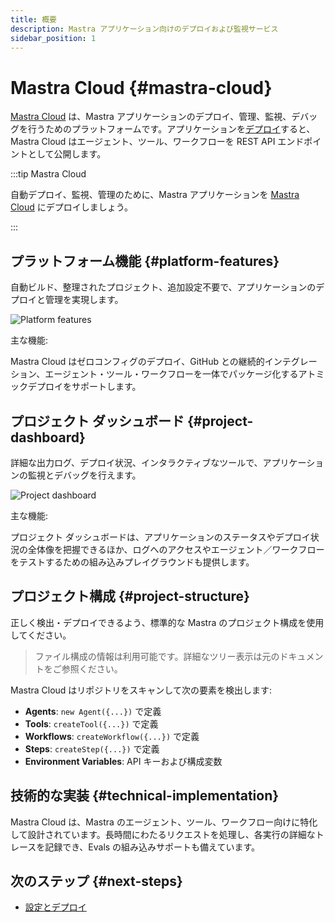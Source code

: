 ```yaml
---
title: 概要
description: Mastra アプリケーション向けのデプロイおよび監視サービス
sidebar_position: 1
---
```


# Mastra Cloud \{#mastra-cloud\}

[Mastra Cloud](https://mastra.ai/cloud) は、Mastra アプリケーションのデプロイ、管理、監視、デバッグを行うためのプラットフォームです。アプリケーションを[デプロイ](/docs/mastra-cloud/setting-up)すると、Mastra Cloud はエージェント、ツール、ワークフローを REST API エンドポイントとして公開します。

:::tip Mastra Cloud

自動デプロイ、監視、管理のために、Mastra アプリケーションを [Mastra Cloud](https://mastra.ai/cloud) にデプロイしましょう。

:::

## プラットフォーム機能 \{#platform-features\}

自動ビルド、整理されたプロジェクト、追加設定不要で、アプリケーションのデプロイと管理を実現します。

![Platform features](/img/mastra-cloud/mastra-cloud-platform-features.jpg)

主な機能:

Mastra Cloud はゼロコンフィグのデプロイ、GitHub との継続的インテグレーション、エージェント・ツール・ワークフローを一体でパッケージ化するアトミックデプロイをサポートします。

## プロジェクト ダッシュボード \{#project-dashboard\}

詳細な出力ログ、デプロイ状況、インタラクティブなツールで、アプリケーションの監視とデバッグを行えます。

![Project dashboard](/img/mastra-cloud/mastra-cloud-project-dashboard.jpg)

主な機能:

プロジェクト ダッシュボードは、アプリケーションのステータスやデプロイ状況の全体像を把握できるほか、ログへのアクセスやエージェント／ワークフローをテストするための組み込みプレイグラウンドも提供します。

## プロジェクト構成 \{#project-structure\}

正しく検出・デプロイできるよう、標準的な Mastra のプロジェクト構成を使用してください。

> ファイル構成の情報は利用可能です。詳細なツリー表示は元のドキュメントをご参照ください。

Mastra Cloud はリポジトリをスキャンして次の要素を検出します:

* **Agents**: `new Agent({...})` で定義
* **Tools**: `createTool({...})` で定義
* **Workflows**: `createWorkflow({...})` で定義
* **Steps**: `createStep({...})` で定義
* **Environment Variables**: API キーおよび構成変数

## 技術的な実装 \{#technical-implementation\}

Mastra Cloud は、Mastra のエージェント、ツール、ワークフロー向けに特化して設計されています。長時間にわたるリクエストを処理し、各実行の詳細なトレースを記録でき、Evals の組み込みサポートも備えています。

## 次のステップ \{#next-steps\}

* [設定とデプロイ](/docs/mastra-cloud/setting-up)